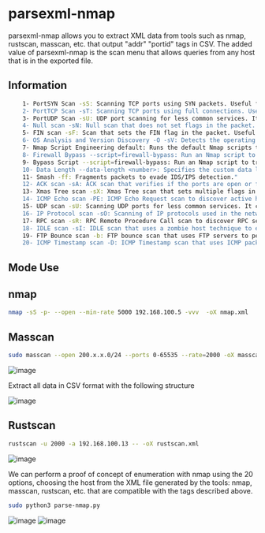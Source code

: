 # parsexml-nmap

parsexml-nmap allows you to extract XML data from tools such as nmap, rustscan, masscan, etc. that output "addr" "portid" tags in CSV.
The added value of parsexml-nmap is the scan menu that allows queries from any host that is in the exported file.

## Information

```sh
    1- PortSYN Scan -sS: Scanning TCP ports using SYN packets. Useful for discovering services without being intrusive."
    2- PortTCP Scan -sT: Scanning TCP ports using full connections. Useful for stealth scanning, but slower."
    3- PortUDP Scan -sU: UDP port scanning for less common services. It can be slow and less reliable."
    4- Null scan -sN: Null scan that does not set flags in the packet. Useful for evading certain firewall defenses."
    5- FIN scan -sF: Scan that sets the FIN flag in the packet. Useful for evading certain firewall defenses."
    6- OS Analysis and Version Discovery -O -sV: Detects the operating system and version of the service. Useful for detailed information."
    7- Nmap Script Engineering default: Runs the default Nmap scripts to detect vulnerabilities and additional services."
    8- Firewall Bypass --script=firewall-bypass: Run an Nmap script to try to bypass firewalls."
    9- Bypass Script --script=firewall-bypass: Run an Nmap script to try to bypass firewalls."
    10- Data Length --data-length <number>: Specifies the custom data length in packets. It may confuse IDS/IPS."
    11- Smash -ff: Fragments packets to evade IDS/IPS detection."
    12- ACK scan -sA: ACK scan that verifies if the ports are open or filtered by a firewall."
    13- Xmas Tree scan -sX: Xmas Tree scan that sets multiple flags in the packet. Useful for evading firewall defenses."
    14- ICMP Echo scan -PE: ICMP Echo Request scan to discover active hosts."
    15- UDP scan -sU: Scanning UDP ports for less common services. It can be slow and less reliable."
    16- IP Protocol scan -sO: Scanning of IP protocols used in the network."
    17- RPC scan -sR: RPC Remote Procedure Call scan to discover RPC services."
    18- IDLE scan -sI: IDLE scan that uses a zombie host technique to evade detection."
    19- FTP Bounce scan -b: FTP bounce scan that uses FTP servers to perform indirect scans."
    20- ICMP Timestamp scan -D: ICMP Timestamp scan that uses ICMP packets to obtain response time information from hosts and evade some firewall defenses.
```
## Mode Use

## nmap 

```sh
nmap -sS -p- --open --min-rate 5000 192.168.100.5 -vvv  -oX nmap.xml
```

## Masscan

```sh
sudo masscan --open 200.x.x.0/24 --ports 0-65535 --rate=2000 -oX masscan.xml
```
![image](https://github.com/HernanRodriguez1/parsexml-nmap/assets/66162160/479a75bf-e9a1-4443-8655-573fb03e1e9d)


Extract all data in CSV format with the following structure

![image](https://github.com/HernanRodriguez1/parsexml-nmap/assets/66162160/0c31a975-f9fe-4d29-b07f-e0d363da7801)

## Rustscan

```sh
rustscan -u 2000 -a 192.168.100.13 -- -oX rustscan.xml
```

![image](https://github.com/HernanRodriguez1/parsexml-nmap/assets/66162160/7903b116-278e-4061-b375-0475c7fb248c)

We can perform a proof of concept of enumeration with nmap using the 20 options, choosing the host from the XML file generated by the tools: nmap, masscan, rustscan, etc. that are compatible with the tags described above.

```sh
sudo python3 parse-nmap.py
```
![image](https://github.com/HernanRodriguez1/parsexml-nmap/assets/66162160/f4ddc839-c9c6-446c-930a-695b78fbd626)
![image](https://github.com/HernanRodriguez1/parsexml-nmap/assets/66162160/52210a1c-b71b-4d29-8dc5-782294fc1b32)
